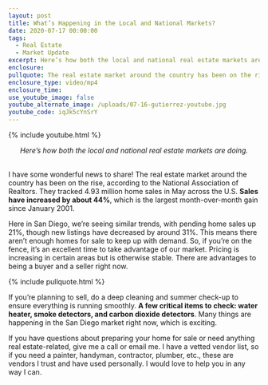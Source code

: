 ```yaml
---
layout: post
title: What’s Happening in the Local and National Markets?
date: 2020-07-17 00:00:00
tags:
  - Real Estate
  - Market Update
excerpt: Here’s how both the local and national real estate markets are doing.
enclosure:
pullquote: The real estate market around the country has been on the rise.
enclosure_type: video/mp4
enclosure_time:
use_youtube_image: false
youtube_alternate_image: /uploads/07-16-gutierrez-youtube.jpg
youtube_code: iqJk5cYnSrY
---
```


{% include youtube.html %}

<center><em>Here&rsquo;s how both the local and national real estate markets are doing.</em></center>

<br>I have some wonderful news to share\! The real estate market around the country has been on the rise, according to the National Association of Realtors. They tracked 4.93 million home sales in May across the U.S. **Sales have increased by about 44%**, which is the largest month-over-month gain since January 2001.

Here in San Diego, we’re seeing similar trends, with pending home sales up 21%, though new listings have decreased by around 31%. This means there aren’t enough homes for sale to keep up with demand. So, if you’re on the fence, it’s an excellent time to take advantage of our market. Pricing is increasing in certain areas but is otherwise stable. There are advantages to being a buyer and a seller right now.

{% include pullquote.html %}

If you’re planning to sell, do a deep cleaning and summer check-up to ensure everything is running smoothly. **A few critical items to check: water heater, smoke detectors, and carbon dioxide detectors**. Many things are happening in the San Diego market right now, which is exciting.

If you have questions about preparing your home for sale or need anything real estate-related, give me a call or email me. I have a vetted vendor list, so if you need a painter, handyman, contractor, plumber, etc., these are vendors I trust and have used personally. I would love to help you in any way I can.